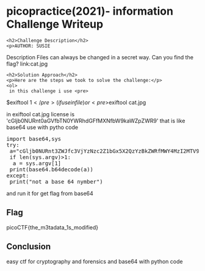 <!DOCTYPE html>
<html>
<head>
    
</head>
<body>
    <h1>picopractice(2021)- information Challenge Writeup</h1>

    <h2>Challenge Description</h2>
    <p>AUTHOR: SUSIE

Description
Files can always be changed in a secret way. Can you find the flag? link:cat.jpg
</p>

    <h2>Solution Approach</h2>
    <p>Here are the steps we took to solve the challenge:</p>
    <ol>
     in this challenge i use <pre> 
$exiftool $1
</pre>(if use in file)or <pre>$exiftool  cat.jpg </pre>  

in       exiftool cat.jpg  license is 'cGljb0NURnt0aGVfbTN0YWRhdGFfMXNfbW9kaWZpZWR9'   that is like base64
use with pytho code
<pre>
import base64,sys
try:
 a="cGljb0NURnt3ZWJfc3VjYzNzc2Z1bGx5X2QzYzBkZWRfMWY4MzI2MTV9"
 if len(sys.argv)>1:
  a = sys.argv[1]
 print(base64.b64decode(a))
except:
 print("not a base 64 nymber")
</pre > and run it for get flag from base64
    </ol>

    <h2>Flag</h2>
    <p class="flag">picoCTF{the_m3tadata_1s_modified}</p>

    <h2>Conclusion</h2>
    <p>easy ctf for cryptography and forensics and  base64 with  python code</p>
</body>
</html>
